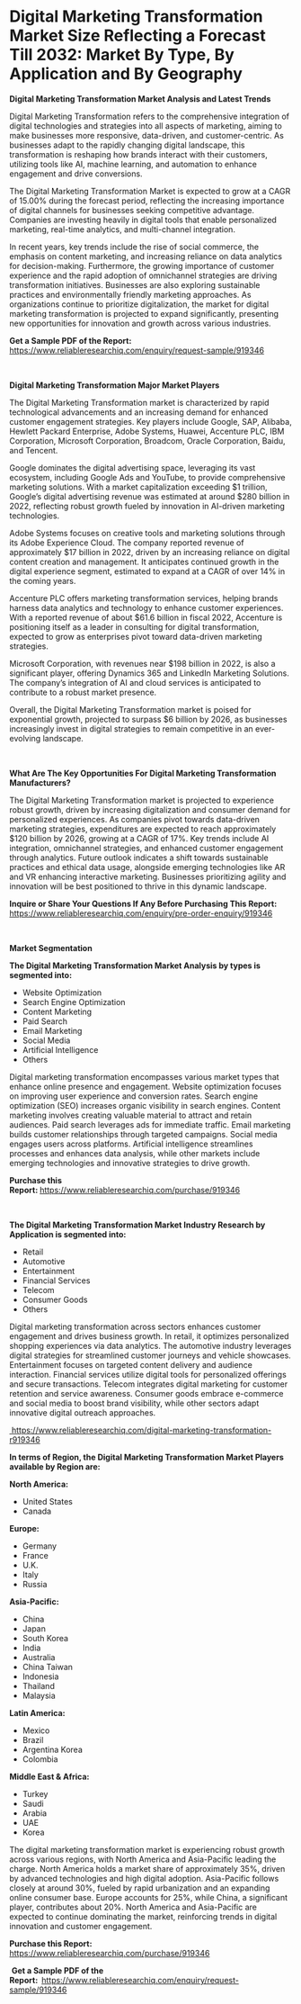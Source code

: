 <p><h1>Digital Marketing Transformation Market Size Reflecting a Forecast Till 2032: Market By Type, By Application and By Geography</h1></p><p><strong>Digital Marketing Transformation Market Analysis and Latest Trends</strong></p>
<p><p>Digital Marketing Transformation refers to the comprehensive integration of digital technologies and strategies into all aspects of marketing, aiming to make businesses more responsive, data-driven, and customer-centric. As businesses adapt to the rapidly changing digital landscape, this transformation is reshaping how brands interact with their customers, utilizing tools like AI, machine learning, and automation to enhance engagement and drive conversions.</p><p>The Digital Marketing Transformation Market is expected to grow at a CAGR of 15.00% during the forecast period, reflecting the increasing importance of digital channels for businesses seeking competitive advantage. Companies are investing heavily in digital tools that enable personalized marketing, real-time analytics, and multi-channel integration.</p><p>In recent years, key trends include the rise of social commerce, the emphasis on content marketing, and increasing reliance on data analytics for decision-making. Furthermore, the growing importance of customer experience and the rapid adoption of omnichannel strategies are driving transformation initiatives. Businesses are also exploring sustainable practices and environmentally friendly marketing approaches. As organizations continue to prioritize digitalization, the market for digital marketing transformation is projected to expand significantly, presenting new opportunities for innovation and growth across various industries.</p></p>
<p><strong>Get a Sample PDF of the Report:&nbsp;</strong> <a href="https://www.reliableresearchiq.com/enquiry/request-sample/919346?utm_campaign=2336&utm_medium=2&utm_source=Github&utm_content=ia&utm_term=16042025&utm_id=digital-marketing-transformation">https://www.reliableresearchiq.com/enquiry/request-sample/919346</a></p>
<p>&nbsp;</p>
<p><strong>Digital Marketing Transformation Major Market Players</strong></p>
<p><p>The Digital Marketing Transformation market is characterized by rapid technological advancements and an increasing demand for enhanced customer engagement strategies. Key players include Google, SAP, Alibaba, Hewlett Packard Enterprise, Adobe Systems, Huawei, Accenture PLC, IBM Corporation, Microsoft Corporation, Broadcom, Oracle Corporation, Baidu, and Tencent. </p><p>Google dominates the digital advertising space, leveraging its vast ecosystem, including Google Ads and YouTube, to provide comprehensive marketing solutions. With a market capitalization exceeding $1 trillion, Google’s digital advertising revenue was estimated at around $280 billion in 2022, reflecting robust growth fueled by innovation in AI-driven marketing technologies.</p><p>Adobe Systems focuses on creative tools and marketing solutions through its Adobe Experience Cloud. The company reported revenue of approximately $17 billion in 2022, driven by an increasing reliance on digital content creation and management. It anticipates continued growth in the digital experience segment, estimated to expand at a CAGR of over 14% in the coming years.</p><p>Accenture PLC offers marketing transformation services, helping brands harness data analytics and technology to enhance customer experiences. With a reported revenue of about $61.6 billion in fiscal 2022, Accenture is positioning itself as a leader in consulting for digital transformation, expected to grow as enterprises pivot toward data-driven marketing strategies.</p><p>Microsoft Corporation, with revenues near $198 billion in 2022, is also a significant player, offering Dynamics 365 and LinkedIn Marketing Solutions. The company’s integration of AI and cloud services is anticipated to contribute to a robust market presence.</p><p>Overall, the Digital Marketing Transformation market is poised for exponential growth, projected to surpass $6 billion by 2026, as businesses increasingly invest in digital strategies to remain competitive in an ever-evolving landscape.</p></p>
<p>&nbsp;</p>
<p><strong>What Are The Key Opportunities For Digital Marketing Transformation Manufacturers?</strong></p>
<p><p>The Digital Marketing Transformation market is projected to experience robust growth, driven by increasing digitalization and consumer demand for personalized experiences. As companies pivot towards data-driven marketing strategies, expenditures are expected to reach approximately $120 billion by 2026, growing at a CAGR of 17%. Key trends include AI integration, omnichannel strategies, and enhanced customer engagement through analytics. Future outlook indicates a shift towards sustainable practices and ethical data usage, alongside emerging technologies like AR and VR enhancing interactive marketing. Businesses prioritizing agility and innovation will be best positioned to thrive in this dynamic landscape.</p></p>
<p><strong>Inquire or Share Your Questions If Any Before Purchasing This Report:</strong> <a href="https://www.reliableresearchiq.com/enquiry/pre-order-enquiry/919346?utm_campaign=2336&utm_medium=2&utm_source=Github&utm_content=ia&utm_term=16042025&utm_id=digital-marketing-transformation">https://www.reliableresearchiq.com/enquiry/pre-order-enquiry/919346</a></p>
<p>&nbsp;</p>
<p><strong>Market Segmentation</strong></p>
<p><strong>The Digital Marketing Transformation Market Analysis by types is segmented into:</strong></p>
<p><ul><li>Website Optimization</li><li>Search Engine Optimization</li><li>Content Marketing</li><li>Paid Search</li><li>Email Marketing</li><li>Social Media</li><li>Artificial Intelligence</li><li>Others</li></ul></p>
<p><p>Digital marketing transformation encompasses various market types that enhance online presence and engagement. Website optimization focuses on improving user experience and conversion rates. Search engine optimization (SEO) increases organic visibility in search engines. Content marketing involves creating valuable material to attract and retain audiences. Paid search leverages ads for immediate traffic. Email marketing builds customer relationships through targeted campaigns. Social media engages users across platforms. Artificial intelligence streamlines processes and enhances data analysis, while other markets include emerging technologies and innovative strategies to drive growth.</p></p>
<p><strong>Purchase this Report:&nbsp;</strong><a href="https://www.reliableresearchiq.com/purchase/919346?utm_campaign=2336&utm_medium=2&utm_source=Github&utm_content=ia&utm_term=16042025&utm_id=digital-marketing-transformation">https://www.reliableresearchiq.com/purchase/919346</a></p>
<p>&nbsp;</p>
<p><strong>The Digital Marketing Transformation Market Industry Research by Application is segmented into:</strong></p>
<p><ul><li>Retail</li><li>Automotive</li><li>Entertainment</li><li>Financial Services</li><li>Telecom</li><li>Consumer Goods</li><li>Others</li></ul></p>
<p><p>Digital marketing transformation across sectors enhances customer engagement and drives business growth. In retail, it optimizes personalized shopping experiences via data analytics. The automotive industry leverages digital strategies for streamlined customer journeys and vehicle showcases. Entertainment focuses on targeted content delivery and audience interaction. Financial services utilize digital tools for personalized offerings and secure transactions. Telecom integrates digital marketing for customer retention and service awareness. Consumer goods embrace e-commerce and social media to boost brand visibility, while other sectors adapt innovative digital outreach approaches.</p></p>
<p><a href="https://www.reliableresearchiq.com/digital-marketing-transformation-r919346?utm_campaign=2336&utm_medium=2&utm_source=Github&utm_content=ia&utm_term=16042025&utm_id=digital-marketing-transformation">&nbsp;https://www.reliableresearchiq.com/digital-marketing-transformation-r919346</a></p>
<p><strong>In terms of Region, the Digital Marketing Transformation Market Players available by Region are:</strong></p>
<p>
    <p> <strong> North America: </strong>
        <ul>
            <li>United States</li>
            <li>Canada</li>
        </ul>
        </p> 
    <p> <strong> Europe: </strong>
        <ul>
            <li>Germany</li>
            <li>France</li>
            <li>U.K.</li>
            <li>Italy</li>
            <li>Russia</li>
        </ul>
        </p> 
    <p> <strong> Asia-Pacific: </strong>
        <ul>
            <li>China</li>
            <li>Japan</li>
            <li>South Korea</li>
            <li>India</li>
            <li>Australia</li>
            <li>China Taiwan</li>
            <li>Indonesia</li>
            <li>Thailand</li>
            <li>Malaysia</li>
        </ul>
        </p> 
    <p> <strong> Latin America: </strong>
        <ul>
            <li>Mexico</li>
            <li>Brazil</li>
            <li>Argentina Korea</li>
            <li>Colombia</li>
        </ul>
        </p> 
    <p> <strong> Middle East & Africa: </strong>
        <ul>
            <li>Turkey</li>
            <li>Saudi</li>
            <li>Arabia</li>
            <li>UAE</li>
            <li>Korea</li>
        </ul>
    </p>
    </p>
<p><p>The digital marketing transformation market is experiencing robust growth across various regions, with North America and Asia-Pacific leading the charge. North America holds a market share of approximately 35%, driven by advanced technologies and high digital adoption. Asia-Pacific follows closely at around 30%, fueled by rapid urbanization and an expanding online consumer base. Europe accounts for 25%, while China, a significant player, contributes about 20%. North America and Asia-Pacific are expected to continue dominating the market, reinforcing trends in digital innovation and customer engagement.</p></p>
<p><strong>Purchase this Report: </strong><a href="https://www.reliableresearchiq.com/purchase/919346?utm_campaign=2336&utm_medium=2&utm_source=Github&utm_content=ia&utm_term=16042025&utm_id=digital-marketing-transformation">https://www.reliableresearchiq.com/purchase/919346</a></p>
<p>&nbsp;<strong>Get a Sample PDF of the Report:&nbsp;&nbsp;</strong><a href="https://www.reliableresearchiq.com/enquiry/request-sample/919346?utm_campaign=2336&utm_medium=2&utm_source=Github&utm_content=ia&utm_term=16042025&utm_id=digital-marketing-transformation">https://www.reliableresearchiq.com/enquiry/request-sample/919346</a></p>
<p><strong></strong></p>
<p><p></p><p></p><p></p></p>